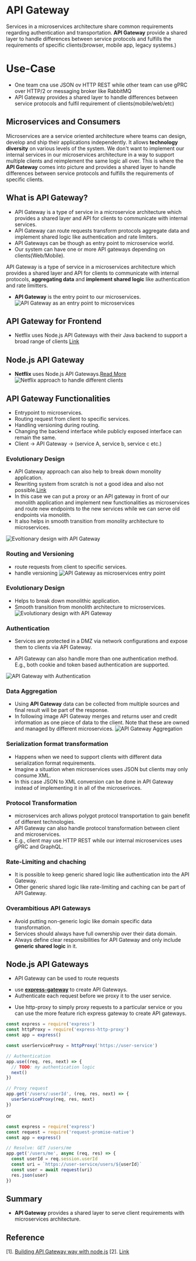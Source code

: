 # API Gateway
Services in a microservices architecture share common requirements regarding authentication and transportation. **API Gateway** provide a shared layer to handle differences between service protocols and fulfills the requirements of specific clients(browser, mobile app, legacy systems.)

# Use-Case
- One team cna use JSON ov HTTP REST while other team can use gPRC over HTTP/2 or messaging broker like RabbitMQ
- API Gateway provides a shared layer to handle differences between service protocols and fulfil requirement of clients(mobile/web/etc)

## Microservices and Consumers
Microservices are a service oriented architecture where teams can design, develop and ship their applications independently. It allows **technology diversity** on various levels of the system. We don't want to implement our internal services in our microservices architecture in a way to support multiple clients and reimplement the same logic all over. This is where the **API Gateway** comes into picture and provides a shared layer to handle differences between service protocols and fulfills the requirements of specific clients.

## What is API Gateway?
- API Gateway is a type of service in a microservice architecture which provides a shared layer and API for clients to communicate with internal services. 
- API Gateway can route requests transform protocols aggregate data and implement shared logic like authentication and rate limiters.
- API Gateways can be though as entry point to microservice world.
- Our system can have one or more API gateways depending on clients(Web/Mobile).


API Gateway is a type of service in a microservices architecture which provides a shared layer and API for clients to communicate with internal protocols, **aggregating data** and **implement shared logic** like authentication and rate limitters.
* **API Gateway** is the entry point to our microservices.
![API Gateway as an entry point to microservices](https://blog-assets.risingstack.com/2017/07/api-gateway-1.png)


## API Gateway for Frontend
- Netflix uses Node.js API Gateways with their Java backend to support a broad range of clients [Link](https://www.infoq.com/news/2017/06/paved-paas-netflix/)


## Node.js API Gateway
* **Netflix** uses Node.js API Gateways.[Read More](https://www.infoq.com/news/2017/06/paved-paas-netflix)
![Netflix approach to handle different clients](https://image.slidesharecdn.com/qconpaved-170718200756/95/paved-paas-to-microservices-7-638.jpg?cb=1500408507)

## API Gateway Functionalities
- Entrypoint to microservices.
- Routing request from client to specific services.
- Handling versioning during routing.
- Changing the backend interface while publicly exposed interface can remain the same.
- Client -> API Gateway -> (service A, service b, service c etc.)

### Evolutionary Design
- API Gateway approach can also help to break down monolity application. 
- Rewriting system from scratch is not a good idea and also not possible.[Link](https://blog.risingstack.com/building-an-api-gateway-using-nodejs/)
- In this case we can put a proxy or an API gateway in front of our monolith application and implement new functionalities as microservices and route new endpoints to the new services 
while we can serve old endpoints via monolith.
- It also helps in smooth transition from monolity architecture to microservices.

![Evoltionary design with API Gateway](https://blog-assets.risingstack.com/2017/07/api-gateway-evolutinary-design.png)



### Routing and Versioning
* route requests from client to specific services.
* handle versioning
![API Gateway as microservices entry point](https://blog-assets.risingstack.com/2017/07/api-gateway-entrypoint-1.png)

### Evolutionary Design
* Helps to break down monolithic application.
* Smooth transition from monolith architecture to microservices.
![Evolutionary design with API Gateway](https://blog-assets.risingstack.com/2017/07/api-gateway-evolutinary-design.png)

### Authentication
* Services are protected in a DMZ via network configurations and expose them to clients via API Gateway.
- API Gateway can also handle more than one authentication method. E.g., both cookie and token based authentication are supported.

![API Gateway with Authentication](https://blog-assets.risingstack.com/2017/07/api-gateway-auth-1.png)

### Data Aggregation
* Using **API Gateway** data can be collected from multiple sources and final result will be part of the response.
* In following image API Gateway merges and returns user and credit information as one piece of data to the client. Note that these are owned and managed by different microservices.
![API Gateway Aggregation](https://blog-assets.risingstack.com/2017/07/api-gateway-aggregation-1.png)

### Serialization format transformation
- Happens when we need to support clients with different data serialization format requirements.
- Imagine a situation when microservices uses JSON  but clients may only consume XML. 
- In this case JSON to  XML conversion can be done in API Gateway instead of implementing it in all of the microserivces.



### Protocol Transformation

- microservices arch allows polygot protocol transportation to gain benefit of different technologies.
- API Gateway can also handle protocol transformation between client and microservices.
- E.g., client may use HTTP REST while our internal microservices uses gPRC and GraphQL.


### Rate-Limiting and chaching

- It is possible to keep generic shared logic like authentication into the API Gateway.
- Other generic shared logic like rate-limiting and caching can be part of API Gateway.



### Overambitious API Gateways

* Avoid putting non-generic logic like domain specific data transformation.
* Services should always have full ownership over their data domain. 
* Always define clear responsibilities for API Gateway and only include **generic shared logic** in it.

## Node.js API Gateways

- API Gateway can be used to route requests
* use **[express-gateway](http://www.express-gateway.io/)** to create API Gateways.
* Authenticate each request before we proxy it to the user service.
- Use http-proxy to simply proxy requests to a particular service or you can use the more feature rich express gateway to create API gateways.


```javascript
const express = require('express')
const httpProxy = require('express-http-proxy')
const app = express()

const userServiceProxy = httpProxy('https://user-service')

// Authentication
app.use((req, res, next) => {
  // TODO: my authentication logic
  next()
})

// Proxy request
app.get('/users/:userId', (req, res, next) => {
  userServiceProxy(req, res, next)
})
```
or
```javascript
const express = require('express')
const request = require('request-promise-native')
const app = express()

// Resolve: GET /users/me
app.get('/users/me', async (req, res) => {
  const userId = req.session.userId
  const uri = `https://user-service/users/${userId}`
  const user = await request(uri)
  res.json(user)
})
```

## Summary
* **API Gateway** provides a shared layer to serve client requirements with microservices architecture. 


## Reference
[1]. [Building API Gateway way with node.js](https://blog.risingstack.com/building-an-api-gateway-using-nodejs/)
[2]. [Link](https://blog.risingstack.com/building-an-api-gateway-using-nodejs/)
